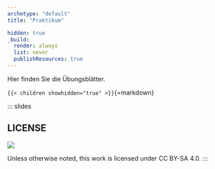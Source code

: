 ```yaml
---
archetype: "default"
title: "Praktikum"

hidden: true
_build:
  render: always
  list: never
  publishResources: true
---
```



Hier finden Sie die Übungsblätter.


`{{< children showhidden="true" >}}`{=markdown}







<!-- DO NOT REMOVE - THIS IS A LAST SLIDE TO INDICATE THE LICENSE AND POSSIBLE EXCEPTIONS (IMAGES, ...). -->
::: slides
## LICENSE
![](https://licensebuttons.net/l/by-sa/4.0/88x31.png)

Unless otherwise noted, this work is licensed under CC BY-SA 4.0.
:::
